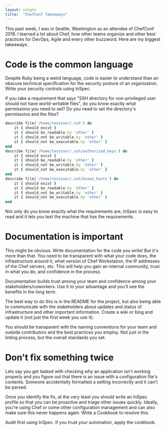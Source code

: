 ```yaml
---
layout: single
title:  "ChefConf Takeaways"
---
```


This past week, I was in Seattle, Washington as an attendee of ChefConf 2019. I learned a lot about Chef, how other teams organize and other best practices for DevOps, Agile and every other buzzword. Here are my biggest takeaways.

# Code is the common language
Despite Ruby being a weird language, code is easier to understand than an obscure technical specification for the security posture of an organization. Write your security controls using InSpec.

If you take a requirement that says "SSH directory for non-privileged user should not have world-writable files", do you know exactly what permissions you need to set? Do you need to set the directory's permissoins and the files? 

```ruby
describe file('/home/testuser/.ssh') do
    it { should exist }
    it { should be_readable.by 'other' }
    it { should_not be_writable.by 'other' }
    it { should_not be_executable.by 'other' }
end
describe file('/home/testuser/.ssh/authorized_keys') do
    it { should exist }
    it { should be_readable.by 'other' }
    it { should_not be_writable.by 'other' }
    it { should_not be_executable.by 'other' }
end
describe file('/home/testuser/.ssh/known_hosts') do
    it { should exist }
    it { should be_readable.by 'other' }
    it { should_not be_writable.by 'other' }
    it { should_not be_executable.by 'other' }
end
```

Not only do you know exactly what the requirements are, InSpec is easy to read and it lets you test the machine that has the requirements. 

# Documentation is important
This might be obvious. Write documentation for the code you write! But it's more than that. You need to be transparent with what your code does, the infrastructure around it, what version of Chef Workstation, the IP addresses of the Chef servers, etc. This will help you gain an internal community, trust in what you do, and confidence in the process.

Documentation builds trust among your team and confidence among your stakeholders/coworkers. Use it to your advantage and you'll see the benefits in the long term. 

The best way to do this is in the README for the project, but also being able to communicate with the stakeholders about updates and status of infrastructure and other important information. Create a wiki or blog and update it (not just the first week you use it). 

You should be transparent with the naming conventions for your team and outside contributors and the best practices you employ. Not just in the linting process, but the overall standards you set. 

# Don't fix something twice
Lets say you get tasked with checking why an application isn't working properly and you figure out that there is an issue with a configuration file's contents. Someone accidentally formatted a setting incorrectly and it can't be parsed. 

Once you identify the fix, at the very least you should write an InSpec profile so that you can be proactive and triage other issues quickly. Ideally, you're using Chef or some other configuration management and can also make sure this never happens again. Write a Cookbook to resolve this.

Audit first using InSpec. If you trust your automation, apply the cookbook.

